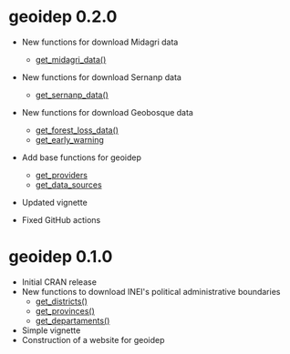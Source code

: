 # geoidep 0.2.0

* New functions for download Midagri data
  - [get_midagri_data()](https://geografo.pe/geoidep/reference/get_midagri_data.html)
  
* New functions for download Sernanp data
  - [get_sernanp_data()](https://geografo.pe/geoidep/reference/get_sernanp_data.html)

* New functions for download Geobosque data
  - [get_forest_loss_data()](https://geografo.pe/geoidep/reference/get_forest_loss_data.html)
  - [get_early_warning](https://geografo.pe/geoidep/reference/get_early_warning.html)

* Add base functions for geoidep
  - [get_providers](https://geografo.pe/geoidep/reference/get_providers.html)
  - [get_data_sources](https://geografo.pe/geoidep/reference/get_data_sources.html)

* Updated vignette
* Fixed GitHub actions 


# geoidep 0.1.0
* Initial CRAN release
* New functions to download INEI's political administrative boundaries
   - [get_districts()](https://geografo.pe/geoidep/reference/get_districts.html)
   - [get_provinces()](https://geografo.pe/geoidep/reference/get_provinces.html)
   - [get_departaments()](https://geografo.pe/geoidep/reference/get_departaments.html)
* Simple vignette
* Construction of a website for geoidep
